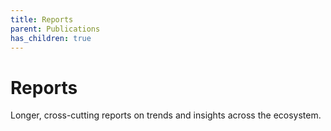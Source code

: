 ```yaml
---
title: Reports
parent: Publications
has_children: true
---
```


# Reports

Longer, cross-cutting reports on trends and insights across the ecosystem.